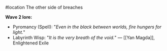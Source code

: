 #location 
The other side of breaches

__Wave 2 lore:__
+ Pyromancy (Spell): "_Even in the black between worlds, fire hungers for light._"
+ Labyrinth Wisp: "_It is the very breath of the void._" ― [[Yan Magda]], Enlightened Exile